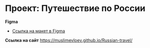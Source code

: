 # Проект: Путешествие по России


**Figma**

* [Ссылка на макет в Figma](https://www.figma.com/file/5S2WSbEFL6awjVWJ0NWL8Q/Sprint-3_-Russia-_-desktop-mobile?node-id=28503%3A0)



**Ссылка на сайт**
https://muslimevloev.github.io/Russian-travel/


